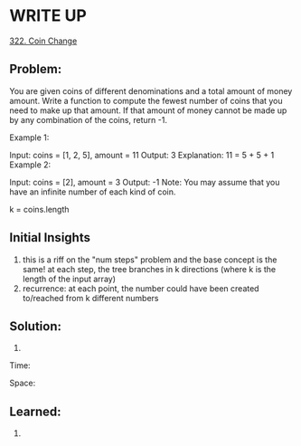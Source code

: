 #  WRITE UP
[322. Coin Change](https://leetcode.com/problems/coin-change/)<br/>

## Problem: 
You are given coins of different denominations and a total amount of money amount. Write a function to compute the fewest number of coins that you need to make up that amount. If that amount of money cannot be made up by any combination of the coins, return -1.

Example 1:

Input: coins = [1, 2, 5], amount = 11
Output: 3 
Explanation: 11 = 5 + 5 + 1
Example 2:

Input: coins = [2], amount = 3
Output: -1
Note:
You may assume that you have an infinite number of each kind of coin.


k = coins.length


## Initial Insights
1. this is a riff on the "num steps" problem and the base concept is the same! at each step, the tree branches in k directions (where k is the length of the input array)
2. recurrence: at each point, the number could have been created to/reached from k different numbers

## Solution:
1. 

Time:

Space: 

## Learned:
1. 
